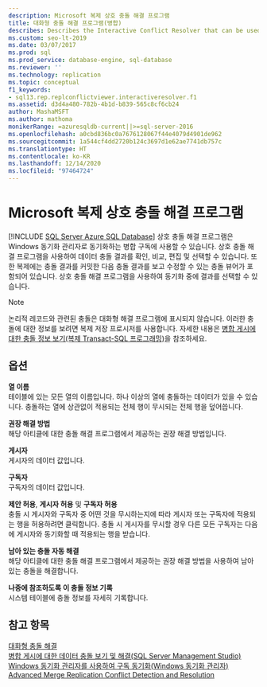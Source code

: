 ```yaml
---
description: Microsoft 복제 상호 충돌 해결 프로그램
title: 대화형 충돌 해결 프로그램(병합)
describes: Describes the Interactive Conflict Resolver that can be used for merge subscriptions that are synchronized using the Windows Synchronization Manager.
ms.custom: seo-lt-2019
ms.date: 03/07/2017
ms.prod: sql
ms.prod_service: database-engine, sql-database
ms.reviewer: ''
ms.technology: replication
ms.topic: conceptual
f1_keywords:
- sql13.rep.replconflictviewer.interactiveresolver.f1
ms.assetid: d3d4a480-782b-4b1d-b839-565c8cf6cb24
author: MashaMSFT
ms.author: mathoma
monikerRange: =azuresqldb-current||>=sql-server-2016
ms.openlocfilehash: a0cbd836bc0a7676128067f44e4079d4901de962
ms.sourcegitcommit: 1a544cf4dd2720b124c3697d1e62ae7741db757c
ms.translationtype: HT
ms.contentlocale: ko-KR
ms.lasthandoff: 12/14/2020
ms.locfileid: "97464724"
---
```

# <a name="microsoft-replication-interactive-conflict-resolver"></a>Microsoft 복제 상호 충돌 해결 프로그램
[!INCLUDE [SQL Server Azure SQL Database](../../includes/applies-to-version/sql-asdb.md)]
  상호 충돌 해결 프로그램은 Windows 동기화 관리자로 동기화하는 병합 구독에 사용할 수 있습니다. 상호 충돌 해결 프로그램을 사용하여 데이터 충돌 결과를 확인, 비교, 편집 및 선택할 수 있습니다. 또한 복제에는 충돌 결과를 커밋한 다음 충돌 결과를 보고 수정할 수 있는 충돌 뷰어가 포함되어 있습니다. 상호 충돌 해결 프로그램을 사용하여 동기화 중에 결과를 선택할 수 있습니다.  
  
> [!NOTE]  
>  논리적 레코드와 관련된 충돌은 대화형 해결 프로그램에 표시되지 않습니다. 이러한 충돌에 대한 정보를 보려면 복제 저장 프로시저를 사용합니다. 자세한 내용은 [병합 게시에 대한 충돌 정보 보기&#40;복제 Transact-SQL 프로그래밍&#41;](./view-and-resolve-data-conflicts-for-merge-publications.md)을 참조하세요.  
  
## <a name="options"></a>옵션  
 **열 이름**  
 테이블에 있는 모든 열의 이름입니다. 하나 이상의 열에 충돌하는 데이터가 있을 수 있습니다. 충돌하는 열에 상관없이 적용되는 전체 행이 무시되는 전체 행을 덮어씁니다.  
  
 **권장 해결 방법**  
 해당 아티클에 대한 충돌 해결 프로그램에서 제공하는 권장 해결 방법입니다.  
  
 **게시자**  
 게시자의 데이터 값입니다.  
  
 **구독자**  
 구독자의 데이터 값입니다.  
  
 **제안 허용**, **게시자 허용** 및 **구독자 허용**  
 충돌 시 게시자와 구독자 중 어떤 것을 무시하는지에 따라 게시자 또는 구독자에 적용되는 행을 허용하려면 클릭합니다. 충돌 시 게시자를 무시할 경우 다른 모든 구독자는 다음에 게시자와 동기화할 때 적용되는 행을 받습니다.  
  
 **남아 있는 충돌 자동 해결**  
 해당 아티클에 대한 충돌 해결 프로그램에서 제공하는 권장 해결 방법을 사용하여 남아 있는 충돌을 해결합니다.  
  
 **나중에 참조하도록 이 충돌 정보 기록**  
 시스템 테이블에 충돌 정보를 자세히 기록합니다.  
  
## <a name="see-also"></a>참고 항목  
 [대화형 충돌 해결](../../relational-databases/replication/merge/advanced-merge-replication-conflict-interactive-resolution.md)   
 [병합 게시에 대한 데이터 충돌 보기 및 해결&#40;SQL Server Management Studio&#41;](../../relational-databases/replication/view-and-resolve-data-conflicts-for-merge-publications.md)   
 [Windows 동기화 관리자를 사용하여 구독 동기화&#40;Windows 동기화 관리자&#41;](../../relational-databases/replication/synchronize-a-subscription-using-windows-synchronization-manager.md)   
 [Advanced Merge Replication Conflict Detection and Resolution](../../relational-databases/replication/merge/advanced-merge-replication-conflict-detection-and-resolution.md)  
  
